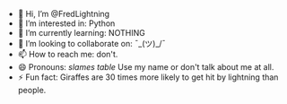 - 👋 Hi, I’m @FredLightning
- 👀 I’m interested in: Python
- 🌱 I’m currently learning: NOTHING
- 💞️ I’m looking to collaborate on: ¯\_(ツ)_/¯
- 📫 How to reach me: don't.
- 😄 Pronouns: *slames table* Use my name or don't talk about me at all.
- ⚡ Fun fact: Giraffes are 30 times more likely to get hit by lightning than people.

<!---
FredLightning/FredLightning is a ✨ special ✨ repository because its `README.md` (this file) appears on your GitHub profile.
You can click the Preview link to take a look at your changes.
--->
